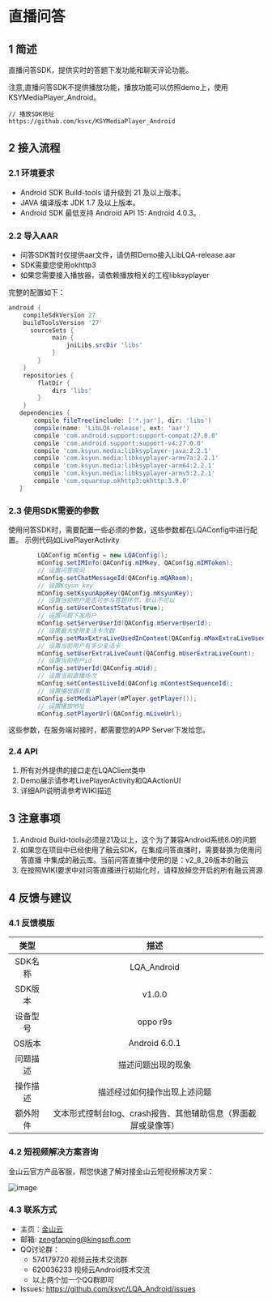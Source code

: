 # 直播问答
## 1 简述
直播问答SDK，提供实时的答题下发功能和聊天评论功能。

注意,直播问答SDK不提供播放功能，播放功能可以仿照demo上，使用KSYMediaPlayer_Android。

```
// 播放SDK地址
https://github.com/ksvc/KSYMediaPlayer_Android
```

## 2 接入流程
### 2.1 环境要求
* Android SDK Build-tools 请升级到 21 及以上版本。
* JAVA 编译版本 JDK 1.7 及以上版本。
* Android SDK 最低支持 Android API 15: Android 4.0.3。
### 2.2 导入AAR
* 问答SDK暂时仅提供aar文件，请仿照Demo接入LibLQA-release.aar
* SDK需要您使用okhttp3
* 如果您需要接入播放器，请依赖播放相关的工程libksyplayer


完整的配置如下：

```gradle
android {
    compileSdkVersion 27
    buildToolsVersion '27'
      sourceSets {
            main {
                jniLibs.srcDir 'libs'
            }
        }
    }
    repositories {
        flatDir {
            dirs 'libs'
        }
    }
   dependencies {
       compile fileTree(include: ['*.jar'], dir: 'libs')
       compile(name: 'LibLQA-release', ext: 'aar')
       compile 'com.android.support:support-compat:27.0.0'
       compile 'com.android.support:support-v4:27.0.0'
       compile 'com.ksyun.media:libksyplayer-java:2.2.1'
       compile 'com.ksyun.media:libksyplayer-armv7a:2.2.1'
       compile 'com.ksyun.media:libksyplayer-arm64:2.2.1'
       compile 'com.ksyun.media:libksyplayer-armv5:2.2.1'
       compile 'com.squareup.okhttp3:okhttp:3.9.0'
   }

```
### 2.3 使用SDK需要的参数
使用问答SDK时，需要配置一些必须的参数，这些参数都在LQAConfig中进行配置。
示例代码如LivePlayerActivity
```java
        LQAConfig mConfig = new LQAConfig();
        mConfig.setIMInfo(QAConfig.mIMkey, QAConfig.mIMToken);
        // 设置问答房间
        mConfig.setChatMessageId(QAConfig.mQARoom);
        // 设置Ksyun key
        mConfig.setKsyunAppKey(QAConfig.mKsyunKey);
        // 设置当前用户是否可参与答题环节，默认不可以
        mConfig.setUserContestStatus(true);
        // 设置问题下发用户
        mConfig.setServerUserId(QAConfig.mServerUserId);
        // 设置最大使用复活卡次数
        mConfig.setMaxExtraLiveUsedInContest(QAConfig.mMaxExtraLiveUsedInContest);
        // 设置当前用户有多少复活卡
        mConfig.setUserExtraLiveCount(QAConfig.mUserExtraLiveCount);
        // 设置当前用户id
        mConfig.setUserId(QAConfig.mUid);
        // 设置当前直播场次
        mConfig.setContestLiveId(QAConfig.mContestSequenceId);
        // 设置播放器对象
        mConfig.setMediaPlayer(mPlayer.getPlayer());
        // 设置播放地址
        mConfig.setPlayerUrl(QAConfig.mLiveUrl);

```
这些参数，在服务端对接时，都需要您的APP Server下发给您。
### 2.4 API
1. 所有对外提供的接口走在LQAClient类中
2. Demo展示请参考LivePlayerActivity和QAActionUI
3. 详细API说明请参考WIKI描述
## 3 注意事项
1. Android Build-tools必须是21及以上，这个为了兼容Android系统8.0的问题
2. 如果您在项目中已经使用了融云SDK，在集成问答直播时，需要替换为使用问答直播
中集成的融云库。当前问答直播中使用的是：v2_8_26版本的融云
3. 在按照WIKI要求中对问答直播进行初始化时，请释放掉您开启的所有融云资源

## 4 反馈与建议
### 4.1 反馈模版
|类型|描述|
|:--:|:--:|
|SDK名称	|LQA_Android|
|SDK版本	|v1.0.0|
|设备型号	|oppo r9s|
|OS版本	|Android 6.0.1|
|问题描述	|描述问题出现的现象|
|操作描述	|描述经过如何操作出现上述问题|
|额外附件|文本形式控制台log、crash报告、其他辅助信息（界面截屏或录像等）|
### 4.2 短视频解决方案咨询
金山云官方产品客服，帮您快速了解对接金山云短视频解决方案：

 ![image](https://raw.githubusercontent.com/wiki/ksvc/KSVSShortVideoKit_Android/images/wechat.png)
### 4.3 联系方式
  * 主页：[金山云](http://www.ksyun.com/)
  * 邮箱: zengfanping@kingsoft.com
  * QQ讨论群：
    * 574179720 视频云技术交流群
    * 620036233 视频云Android技术交流
    * 以上两个加一个QQ群即可
  * Issues: https://github.com/ksvc/LQA_Android/issues
